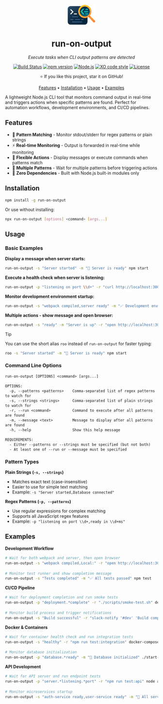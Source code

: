 <div align="center">
  <img src="icon.png" width="96" alt="run-on-output logo">
  
  # run-on-output
  *Execute tasks when CLI output patterns are detected*
  
  [![Build Status](https://img.shields.io/github/actions/workflow/status/sinedied/run-on-output/ci.yml?style=flat-square)](https://github.com/sinedied/run-on-output/actions)
  [![npm version](https://img.shields.io/npm/v/run-on-output?style=flat-square)](https://www.npmjs.com/package/run-on-output)
  [![Node.js](https://img.shields.io/badge/Node.js->=20-3c873a?style=flat-square)](https://nodejs.org)
  [![XO code style](https://shields.io/badge/code_style-5ed9c7?logo=xo&labelColor=gray&style=flat-square)](https://github.com/xojs/xo)
  [![License](https://img.shields.io/badge/License-MIT-blue?style=flat-square)](LICENSE)

  ⭐ If you like this project, star it on GitHub!

  [Features](#features) • [Installation](#installation) • [Usage](#usage) • [Examples](#examples)

</div>


A lightweight Node.js CLI tool that monitors command output in real-time and triggers actions when specific patterns are found. Perfect for automation workflows, development environments, and CI/CD pipelines.

## Features

- 🎯 **Pattern Matching** - Monitor stdout/stderr for regex patterns or plain strings
- ⚡ **Real-time Monitoring** - Output is forwarded in real-time while monitoring  
- 🔧 **Flexible Actions** - Display messages or execute commands when patterns match
- 📝 **Multiple Patterns** - Wait for multiple patterns before triggering actions
- 🚀 **Zero Dependencies** - Built with Node.js built-in modules only

## Installation

```bash
npm install -g run-on-output
```

Or use without installing:

```bash
npx run-on-output [options] <command> [args...]
```

## Usage

### Basic Examples

**Display a message when server starts:**
```bash
run-on-output -s "Server started" -m "🚀 Server is ready" npm start
```

**Execute a health check when server is listening:**
```bash
run-on-output -p "listening on port \\d+" -r "curl http://localhost:3000/health" node server.js
```

**Monitor development environment startup:**
```bash
run-on-output -s "webpack compiled,server ready" -m "✅ Development environment ready" npm run dev
```

**Multiple actions - show message and open browser:**
```bash
run-on-output -s "ready" -m "Server is up" -r "open http://localhost:3000" npm start
```

> [!TIP]
> You can use the short alias `roo` instead of `run-on-output` for faster typing:
> ```bash
> roo -s "Server started" -m "🚀 Server is ready" npm start
> ```

### Command Line Options

```
run-on-output [OPTIONS] <command> [args...]

OPTIONS:
  -p, --patterns <patterns>    Comma-separated list of regex patterns to watch for
  -s, --strings <strings>      Comma-separated list of plain strings to watch for
  -r, --run <command>          Command to execute after all patterns are found
  -m, --message <text>         Message to display after all patterns are found
  -h, --help                   Show this help message

REQUIREMENTS:
  - Either --patterns or --strings must be specified (but not both)
  - At least one of --run or --message must be specified
```

### Pattern Types

**Plain Strings (`-s, --strings`)**
- Matches exact text (case-insensitive)
- Easier to use for simple text matching
- Example: `-s "Server started,Database connected"`

**Regex Patterns (`-p, --patterns`)**
- Use regular expressions for complex matching
- Supports all JavaScript regex features
- Example: `-p "listening on port \\d+,ready in \\d+ms"`

## Examples

**Development Workflow**
```bash
# Wait for both webpack and server, then open browser
run-on-output -s "webpack compiled,Local:" -r "open http://localhost:3000" npm run dev

# Monitor test runner and show completion message
run-on-output -s "Tests completed" -m "✅ All tests passed" npm test
```

**CI/CD Pipeline**
```bash
# Wait for deployment completion and run smoke tests
run-on-output -p "deployment.*complete" -r "./scripts/smoke-test.sh" deploy.sh

# Monitor build process and trigger notifications
run-on-output -s "Build successful" -r "slack-notify '#dev' 'Build completed'" npm run build
```

**Docker & Containers**
```bash
# Wait for container health check and run integration tests
run-on-output -s "healthy" -r "npm run test:integration" docker-compose up

# Monitor database initialization
run-on-output -p "database.*ready" -m "📁 Database initialized" ./start-db.sh
```

**API Development**
```bash
# Wait for API server and run endpoint tests
run-on-output -p "server.*listening.*port" -r "npm run test:api" node api.js

# Monitor microservices startup
run-on-output -s "auth-service ready,user-service ready" -m "🔐 All services online" ./start-services.sh
```
